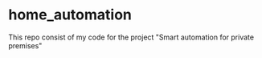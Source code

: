 # home_automation
This repo consist of my code for the project "Smart automation for private premises"
